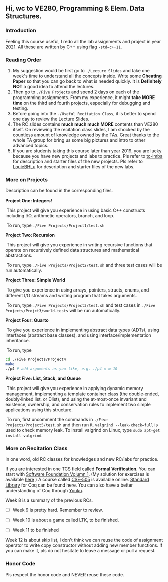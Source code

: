 ## Hi, wc to VE280, Programming & Elem. Data Structures.

### Introduction

Feeling this course useful, I redo all the lab assignments and project in year 2021. All these are written by C++ using flag ```-std=c++11```. 

### Reading Order

1. My suggestion would be first go to ```./Lecture Slides``` and take one week's time to understand all the concepts inside. Write some **Cheating Paper** so that you can go back to what is needed quickly. It is **Definitely NOT** a good idea to attend the lectures.
2. Then go to ```./Five Projects``` and spend 2 days on each of the programming assignments. From my experience, it might **take MORE time** on the third and fourth projects, especially for debugging and testing. 
3. Before going into the ```./Useful Recitation Class```, it is better to spend one day to review the Lecture Slides. 
4. The RC slides contains **much much much MORE** contents than VE280 itself. On reviewing the recitation class slides, I am shocked by the countless amount of knowledge owned by the TAs. Great thanks to the whole TA group for bring us some big pictures and intro to other advanced topics.
5. If you are students taking this course later than year 2019, you are lucky because you have new projects and labs to practice. Pls refer to [tc-imba](https://github.com/tc-imba/VE280) for description and starter files of the new projects. Pls refer to [LouieBHLu](https://github.com/LouieBHLu/VE280_2020_Summer/tree/master/Labs) for description and starter files of the new labs. 

### More on Projects

Description can be found in the corresponding files.

**Project One: Integers!**

​		This project will give you experience in using basic C++ constructs including I/O, arithmetic operators, branch, and loop.

​		To run, type ```./Five Projects/Project1/test.sh```

**Project Two: Recursion**

​		This project will give you experience in writing recursive functions that operate on recursively defined data structures and mathematical abstractions.

​		To run, type ```./Five Projects/Project2/test.sh``` and three test cases will be run automatically. 

**Project Three: Simple World**

​		To give you experience in using arrays, pointers, structs, enums, and different I/O streams and writing program that takes arguments.

​		To run, type  ```./Five Projects/Project3/test.sh``` and test cases in ```./Five Projects/Projct3/world-tests``` will be run automatically. 

**Project Four: Quarto**

​		To give you experience in implementing abstract data types (ADTs), using interfaces (abstract base classes), and using interface/implementation inheritance.

​		To run, type 

```bash
cd ./Five Projects/Project4
make
./p4 # add arguments as you like, e.g. ./p4 m m 10
```

**Project Five: List, Stack, and Queue**

​		This project will give you experience in applying dynamic memory management, implementing a template container class (the double‐ended, doubly‐linked list, or Dlist), and using the at-most‐once invariant and existence, ownership, and conservation rules to implement two simple applications using this structure.

​		To run, first uncomment the commands in ```./Five Projects/Project5/test.sh``` and then run it. ```valgrind --leak-check=full``` is used to check memory leak. To install valgrind on Linux, type ```sudo apt-get install valgrind```.

### More on Recitation Class

In one word, old RC classes for knowledges and new RC/labs for practice.

If you are interested in one TCS field called **Formal Verification**. You can start with [Software Foundation Volumn 1](https://softwarefoundations.cis.upenn.edu/lf-current/Preface.html). (My solution for exercises is available [here](https://github.com/StevenWongChess/software-foundations) ) A course called [CSE-505](https://sites.google.com/cs.washington.edu/cse-505-18au/home) is available online. [Standard Library](https://coq.inria.fr/library/index.html) for Coq can be found here. You can also have a better understanding of Coq through [Youku](https://v.youku.com/v_show/id_XMzIzOTkyMDI4NA==). 

Week 8 is a summary of the previous RCs.  

- [ ] Week 9 is pretty hard. Remember to review. 

- [ ] Week 10 is about a game called LTK, to be finished. 

- [ ] Week 11 to be finished

Week 12 is about skip list, I don't think we can reuse the code of assignment operator to write copy constructor without adding new member functions. If you can make it, pls do not hesitate to leave a message or pull a request.

### Honor Code

Pls respect the honor code and NEVER reuse these code.